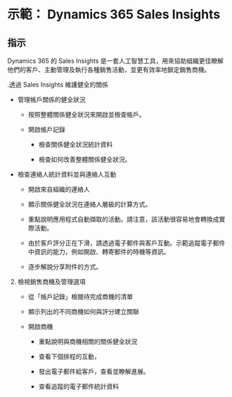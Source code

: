 ﻿---
demo:
    title: '示範： Dynamics 365 Sales Insights'
    module: '模組 2： 學習 Dynamics 365 Sales 的基礎知識'
---

# 示範： Dynamics 365 Sales Insights

## 指示

Dynamics 365 的 Sales Insights 是一套人工智慧工具，用來協助組織更佳瞭解他們的客戶、主動管理及執行各種銷售活動，並更有效率地鎖定銷售商機。 

.透過 Sales Insights 維護健全的關係

- 管理帳戶關係的健全狀況

	- 按照整體關係健全狀況來開啟並檢查帳戶。

	- 開啟帳戶記錄

		- 檢查關係健全狀況統計資料

		- 檢查如何改善整體關係健全狀況。 

- 檢查連絡人統計資料並與連絡人互動

	- 開啟來自組織的連絡人

	- 顯示關係健全狀況在連絡人層級的計算方式。

	- 重點說明應用程式自動擷取的活動。請注意，該活動很容易地會轉換成實際活動。 

	- 由於客戶評分正在下滑，請透過電子郵件與客戶互動。示範追蹤電子郵件中資訊的能力，例如開啟、轉寄郵件的時機等資訊。 

	- 逐步解說分享附件的方式。 

 

2. 檢視銷售商機及管理選項

	- 從「帳戶記錄」檢閱待完成商機的清單

	- 顯示列出的不同商機如何與評分建立關聯

	- 開啟商機

		- 重點說明與商機相關的關係健全狀況

		- 查看下個排程的互動， 

		- 發出電子郵件給客戶，查看並瞭解進展。 

		- 查看追蹤的電子郵件統計資料 

